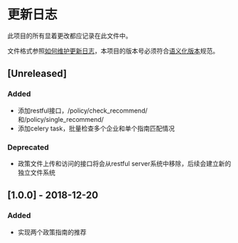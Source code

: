 # 更新日志

此项目的所有显着更改都应记录在此文件中。

文件格式参照[如何维护更新日志](https://keepachangelog.com/zh-CN/1.0.0/)，本项目的版本号必须符合[语义化版本](https://semver.org/lang/zh-CN/)规范。

## [Unreleased]

### Added

- 添加restful接口，/policy/check_recommend/和/policy/single_recommend/
- 添加celery task，批量检查多个企业和单个指南匹配情况

### Deprecated

- 政策文件上传和访问的接口将会从restful server系统中移除，后续会建立新的独立文件系统



##  [1.0.0] - 2018-12-20

### Added

- 实现两个政策指南的推荐